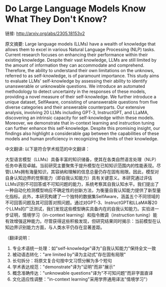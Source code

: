 # Do Large Language Models Know What They Don't Know?

链接: http://arxiv.org/abs/2305.18153v2

原文摘要:
Large language models (LLMs) have a wealth of knowledge that allows them to
excel in various Natural Language Processing (NLP) tasks. Current research
focuses on enhancing their performance within their existing knowledge. Despite
their vast knowledge, LLMs are still limited by the amount of information they
can accommodate and comprehend. Therefore, the ability to understand their own
limitations on the unknows, referred to as self-knowledge, is of paramount
importance. This study aims to evaluate LLMs' self-knowledge by assessing their
ability to identify unanswerable or unknowable questions. We introduce an
automated methodology to detect uncertainty in the responses of these models,
providing a novel measure of their self-knowledge. We further introduce a
unique dataset, SelfAware, consisting of unanswerable questions from five
diverse categories and their answerable counterparts. Our extensive analysis,
involving 20 LLMs including GPT-3, InstructGPT, and LLaMA, discovering an
intrinsic capacity for self-knowledge within these models. Moreover, we
demonstrate that in-context learning and instruction tuning can further enhance
this self-knowledge. Despite this promising insight, our findings also
highlight a considerable gap between the capabilities of these models and human
proficiency in recognizing the limits of their knowledge.

中文翻译:
以下是符合学术规范的中文翻译：

大型语言模型（LLMs）具备丰富的知识储备，使其在各类自然语言处理（NLP）任务中表现卓越。当前研究主要聚焦于提升模型在已知知识范围内的性能表现。尽管LLMs拥有海量知识，其容纳和理解的信息总量仍存在固有局限。因此，模型对自身认知边界的觉察能力（即自我认知能力）具有关键意义。本研究通过评估LLMs识别不可回答或不可知问题的能力，系统考察其自我认知水平。我们提出了一种自动化检测模型响应不确定性的创新方法，为衡量自我认知能力提供了新型量化指标。此外，本研究构建了一个独特的数据集SelfAware，涵盖五个不同领域的不可回答问题及其可回答对照问题。通过对GPT-3、InstructGPT和LLaMA等20个LLMs的广泛测试，我们发现这些模型确实具备内在的自我认知能力。实验进一步证明，情境学习（in-context learning）和指令微调（instruction tuning）能有效增强这种能力。尽管获得这些积极发现，但研究结果同时揭示：当前模型在认知边界识别能力方面，与人类水平仍存在显著差距。

（翻译说明：
1. 专业术语统一处理：如"self-knowledge"译为"自我认知能力"保持全文一致
2. 被动语态转化："are limited by"译为主动式"存在固有局限"
3. 长句拆分：将原文复合句按中文习惯分解为多个短句
4. 学术表达规范："demonstrate"译为"证明"而非"展示"
5. 概念准确传达："unknowable questions"译为"不可知问题"而非字面直译
6. 文化适应性调整："in-context learning"采用学界通用译法"情境学习"）
